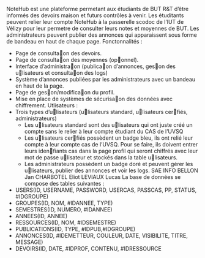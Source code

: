 NoteHub est une plateforme permetant aux étudiants de BUT R&T d’être informés des devoirs maison et futurs contrôles à venir. Les étuditants peuvent relier leur compte NoteHub à la passerelle scodoc de l’IUT de Vélizy pour leur permetre de consulter leurs notes et moyennes de BUT. Les administrateurs peuvent publier des annonces qui apparaissent sous forme de bandeau en haut de chaque page.
Fonctonnalités :
- Page de consulta􀆟on des devoirs.
- Page de consulta􀆟on des moyennes (op􀆟onnel).
- Interface d’administra􀆟on (publica􀆟on d’annonces, ges􀆟on des u􀆟lisateurs et consulta􀆟on des logs)
- Système d’annonces publiées par les administrateurs avec un bandeau en haut de la page.
- Page de ges􀆟on/modifica􀆟on du profil.
- Mise en place de systèmes de sécurisa􀆟on des données avec chiffrement.
Utlisateurs :
- Trois types d’u􀆟lisateurs (u􀆟lisateurs standard, u􀆟lisateurs cer􀆟fiés, administrateurs)
  - Les u􀆟lisateurs standard sont des u􀆟lisateurs qui ont juste créé un compte sans le relier à leur compte étudiant du CAS de l’UVSQ
  - Les u􀆟lisateurs cer􀆟fiés possèdent un badge bleu, ils ont relié leur compte à leur compte cas de l’UVSQ. Pour se faire, ils doivent entrer leurs iden􀆟fiants cas dans la page profil qui seront chiffrés avec leur mot de passe u􀆟lisateur et stockés dans la table u􀆟lisateurs.
  - Les administrateurs possèdent un badge doré et peuvent gérer les u􀆟lisateurs, publier des annonces et voir les logs.
SAE INFO
BELLON Jan
CHARBOTEL Eliot
LEVIAUX Lucas
La base de données se compose des tables suivantes :
- USERS(ID, USERNAME, PASSWORD, USERCAS, PASSCAS, PP, STATUS, #IDGROUPE)
- GROUPES(ID, NOM, #IDANNEE, TYPE)
- SEMESTRES(ID, NUMERO, #IDANNEE)
- ANNEES(ID, ANNEE)
- RESSOURCES(ID, NOM, #IDSEMESTRE)
- PUBLICATIONS(ID, TYPE, #IDPUB,#IDGROUPE)
- ANNONCES(ID, #IDEMETTEUR, COULEUR, DATE, VISIBILITE, TITRE, MESSAGE)
- DEVOIRS(ID, DATE, #IDPROF, CONTENU, #IDRESSOURCE
